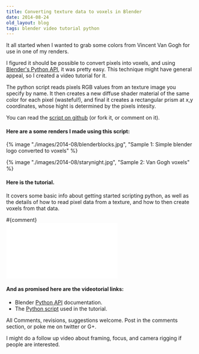 ```yaml
---
title: Converting texture data to voxels in Blender
date: 2014-08-24
old_layout: blog
tags: blender video tutorial python
---
```


It all started when I wanted to grab some colors from Vincent Van Gogh for use in one of my renders.

I figured it should be possible to convert pixels into voxels, and using [Blender's Python API](https://bit.ly/1rePf90), it was pretty easy.
This technique might have general appeal, so I created a video tutorial for it.

The python script reads pixels RGB values from an texture image you specify by name. It then creates a new diffuse shader material of the same color for each pixel (wasteful!), and final it creates a rectangular prism at x,y coordinates, whose hight is determined by the pixels intesity.

You can read the [script on github](https://bit.ly/photoblend) (or fork it, or comment on it).

#### Here are a some renders I made using this script:

{% image "./images/2014-08/blenderblocks.jpg", "Sample 1: Simple blender logo converted to voxels" %}

{% image "./images/2014-08/starynight.jpg", "Sample 2: Van Gogh voxels" %}



#### Here is the tutorial. 

It covers some basic info about getting started scripting python, as well as the details
of how to read pixel data from a texture, and how to then create voxels from that data.

<div class="panel panel-default">
	<div class="panel-heading">#{comment}</div>
	<div class="panel-body">
		<div class="embed-responsive embed-responsive-16by9">
			<iframe class="embed-responsive-item" src="//www.youtube.com/embed/bfwCrSGLfws" frameborder="0" allowfullscreen></iframe> 
		</div>
	</div>
</div>


#### And as promised here are the videotorial links: 

 * Blender [Python API](https://bit.ly/1rePf90) documentation.
 * The [Python script](https://bit.ly/photoblend) used in the tutorial.

All Comments, revisions, suggestions welcome. Post in the comments section, or poke me on twitter or G+.

I might do a follow up video about framing, focus, and camera rigging if people are interested.

